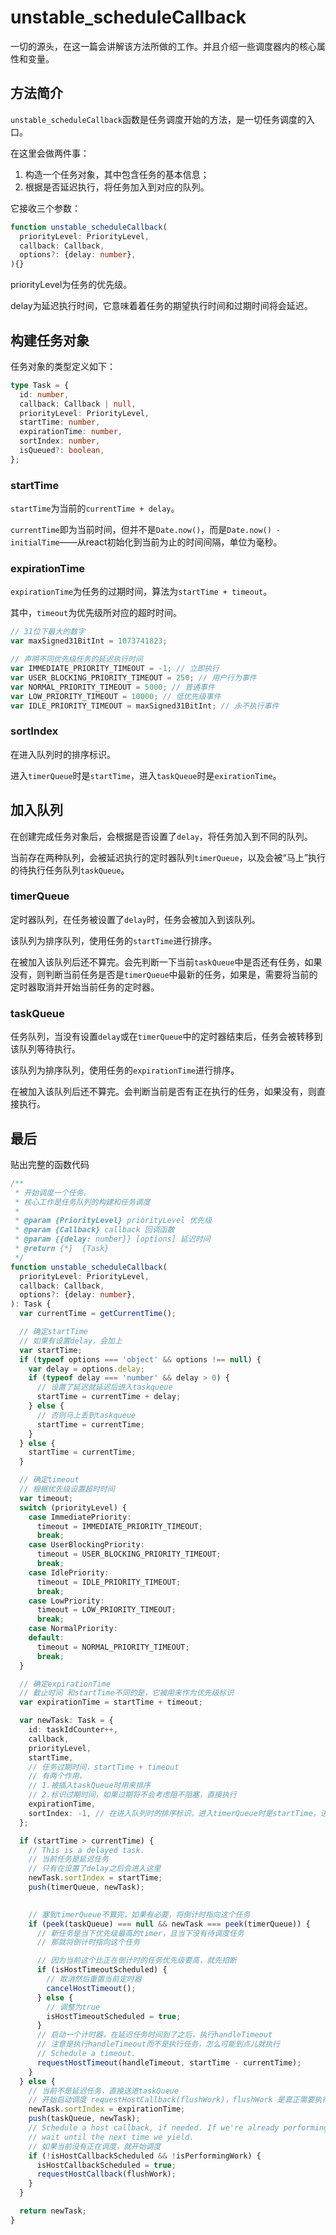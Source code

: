 # unstable_scheduleCallback

一切的源头，在这一篇会讲解该方法所做的工作。并且介绍一些调度器内的核心属性和变量。

## 方法简介
`unstable_scheduleCallback`函数是任务调度开始的方法，是一切任务调度的入口。

在这里会做两件事：
1. 构造一个任务对象，其中包含任务的基本信息；
2. 根据是否延迟执行，将任务加入到对应的队列。

它接收三个参数：
```typescript
function unstable_scheduleCallback(
  priorityLevel: PriorityLevel,
  callback: Callback,
  options?: {delay: number},
){}
```
priorityLevel为任务的优先级。

delay为延迟执行时间，它意味着着任务的期望执行时间和过期时间将会延迟。

## 构建任务对象
任务对象的类型定义如下：
```typescript
type Task = {
  id: number,
  callback: Callback | null,
  priorityLevel: PriorityLevel,
  startTime: number,
  expirationTime: number,
  sortIndex: number,
  isQueued?: boolean,
};
```

### startTime
`startTime`为当前的`currentTime + delay`。

`currentTime`即为当前时间，但并不是`Date.now()`，而是`Date.now() - initialTime`——从react初始化到当前为止的时间间隔，单位为毫秒。

### expirationTime
`expirationTime`为任务的过期时间，算法为`startTime + timeout`。

其中，`timeout`为优先级所对应的超时时间。

```typescript
// 31位下最大的数字
var maxSigned31BitInt = 1073741823;

// 声明不同优先级任务的延迟执行时间
var IMMEDIATE_PRIORITY_TIMEOUT = -1; // 立即执行
var USER_BLOCKING_PRIORITY_TIMEOUT = 250; // 用户行为事件
var NORMAL_PRIORITY_TIMEOUT = 5000; // 普通事件
var LOW_PRIORITY_TIMEOUT = 10000; // 低优先级事件
var IDLE_PRIORITY_TIMEOUT = maxSigned31BitInt; // 永不执行事件
```

### sortIndex
在进入队列时的排序标识。

进入`timerQueue`时是`startTime`，进入`taskQueue`时是`exirationTime`。

## 加入队列
在创建完成任务对象后，会根据是否设置了`delay`，将任务加入到不同的队列。

当前存在两种队列，会被延迟执行的定时器队列`timerQueue`，以及会被“马上”执行的待执行任务队列`taskQueue`。

### timerQueue
定时器队列，在任务被设置了`delay`时，任务会被加入到该队列。

该队列为排序队列，使用任务的`startTime`进行排序。

在被加入该队列后还不算完。会先判断一下当前`taskQueue`中是否还有任务，如果没有，则判断当前任务是否是`timerQueue`中最新的任务，如果是，需要将当前的定时器取消并开始当前任务的定时器。

### taskQueue
任务队列，当没有设置`delay`或在`timerQueue`中的定时器结束后，任务会被转移到该队列等待执行。

该队列为排序队列，使用任务的`expirationTime`进行排序。

在被加入该队列后还不算完。会判断当前是否有正在执行的任务，如果没有，则直接执行。


## 最后
贴出完整的函数代码
```typescript
/**
 * 开始调度一个任务。
 * 核心工作是任务队列的构建和任务调度
 *
 * @param {PriorityLevel} priorityLevel 优先级
 * @param {Callback} callback 回调函数
 * @param {{delay: number}} [options] 延迟时间
 * @return {*}  {Task}
 */
function unstable_scheduleCallback(
  priorityLevel: PriorityLevel,
  callback: Callback,
  options?: {delay: number},
): Task {
  var currentTime = getCurrentTime();

  // 确定startTime
  // 如果有设置delay，会加上
  var startTime;
  if (typeof options === 'object' && options !== null) {
    var delay = options.delay;
    if (typeof delay === 'number' && delay > 0) {
      // 设置了延迟就延迟后进入taskqueue
      startTime = currentTime + delay;
    } else {
      // 否则马上丢到taskqueue
      startTime = currentTime;
    }
  } else {
    startTime = currentTime;
  }

  // 确定timeout
  // 根据优先级设置超时时间
  var timeout;
  switch (priorityLevel) {
    case ImmediatePriority:
      timeout = IMMEDIATE_PRIORITY_TIMEOUT;
      break;
    case UserBlockingPriority:
      timeout = USER_BLOCKING_PRIORITY_TIMEOUT;
      break;
    case IdlePriority:
      timeout = IDLE_PRIORITY_TIMEOUT;
      break;
    case LowPriority:
      timeout = LOW_PRIORITY_TIMEOUT;
      break;
    case NormalPriority:
    default:
      timeout = NORMAL_PRIORITY_TIMEOUT;
      break;
  }

  // 确定expirationTime
  // 截止时间 和startTime不同的是，它被用来作为优先级标识
  var expirationTime = startTime + timeout;

  var newTask: Task = {
    id: taskIdCounter++,
    callback,
    priorityLevel,
    startTime,
    // 任务过期时间，startTime + timeout
    // 有两个作用，
    // 1.被插入taskQueue时用来排序
    // 2.标识过期时间，如果过期将不会考虑阻不阻塞，直接执行
    expirationTime,
    sortIndex: -1, // 在进入队列时的排序标识，进入timerQueue时是startTime，进入taskQueue时是exirationTime。
  };

  if (startTime > currentTime) {
    // This is a delayed task.
    // 当前任务是延迟任务
    // 只有在设置了delay之后会进入这里
    newTask.sortIndex = startTime;
    push(timerQueue, newTask);
  

    // 塞到timerQueue不算完，如果有必要，将倒计时指向这个任务
    if (peek(taskQueue) === null && newTask === peek(timerQueue)) {
      // 新任务是当下优先级最高的timer，且当下没有待调度任务
      // 那就将倒计时指向这个任务

      // 因为当前这个比正在倒计时的任务优先级要高，就先掐断
      if (isHostTimeoutScheduled) {
        // 取消然后重置当前定时器
        cancelHostTimeout();
      } else {
        // 调整为true
        isHostTimeoutScheduled = true;
      }
      // 启动一个计时器，在延迟任务时间到了之后，执行handleTimeout
      // 注意是执行handleTimeout而不是执行任务，怎么可能到点儿就执行
      // Schedule a timeout.
      requestHostTimeout(handleTimeout, startTime - currentTime);
    }
  } else {
    // 当前不是延迟任务，直接送进taskQueue
    // 开始启动调度 requestHostCallback(flushWork)，flushWork 是真正需要执行的函数
    newTask.sortIndex = expirationTime;
    push(taskQueue, newTask);
    // Schedule a host callback, if needed. If we're already performing work,
    // wait until the next time we yield.
    // 如果当前没有正在调度，就开始调度
    if (!isHostCallbackScheduled && !isPerformingWork) {
      isHostCallbackScheduled = true;
      requestHostCallback(flushWork);
    }
  }

  return newTask;
}
```